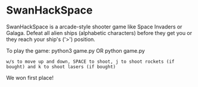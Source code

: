 # SwanHackSpace
SwanHackSpace is a arcade-style shooter game like Space Invaders or Galaga. 
Defeat all alien ships (alphabetic characters) before they get you or they
reach your ship's ('>') position. 

To play the game:
    python3 game.py OR python game.py

    w/s to move up and down, SPACE to shoot, j to shoot rockets (if bought) and k to shoot lasers (if bought)


We won first place!
